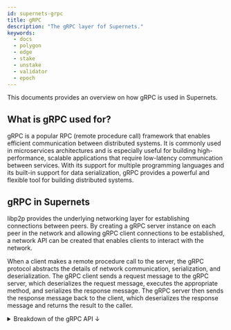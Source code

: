 ```yaml
---
id: supernets-grpc
title: gRPC
description: "The gRPC layer fof Supernets."
keywords:
  - docs
  - polygon
  - edge
  - stake
  - unstake
  - validator
  - epoch
---
```


This documents provides an overview on how gRPC is used in Supernets.

## What is gRPC used for?

gRPC is a popular RPC (remote procedure call) framework that enables efficient communication between distributed systems. It is commonly used in microservices architectures and is especially useful for building high-performance, scalable applications that require low-latency communication between services. With its support for multiple programming languages and its built-in support for data serialization, gRPC provides a powerful and flexible tool for building distributed systems.

## gRPC in Supernets

libp2p provides the underlying networking layer for establishing connections between peers. By creating a gRPC server instance on each peer in the network and allowing gRPC client connections to be established, a network API can be created that enables clients to interact with the network.

When a client makes a remote procedure call to the server, the gRPC protocol abstracts the details of network communication, serialization, and deserialization. The gRPC client sends a request message to the gRPC server, which deserializes the request message, executes the appropriate method, and serializes the response message. The gRPC server then sends the response message back to the client, which deserializes the response message and returns the result to the caller.

<details>
<summary> Breakdown of the gRPC API ↓</summary>

The `GrpcStream` struct lies at the core of the gRPC implementation, providing developers with a flexible and powerful tool for building decentralized applications on the network. By abstracting away the intricacies of network communication, it offers a simple and high-level API for constructing distributed systems.

To create a new `GrpcStream` object and initialize a gRPC server instance, developers can call the `NewGrpcStream()` function. The `Client()` method allows developers to wrap a network stream in a gRPC client connection, and the `Serve()` method starts the gRPC server in a separate goroutine.

For registering a gRPC service and its implementation with the server, developers can use the `RegisterService()` method. The `GrpcServer()` method returns the underlying gRPC server instance, making it simple to configure and manage.

For greater flexibility and control over the network communication process, developers can use the `Accept()` method to wait for and accept incoming connections. The `WrapClient()` function can also wrap a network stream in a gRPC client connection.

</details>

